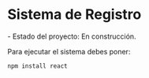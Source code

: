 <h1>Sistema de Registro</h1>
- Estado del proyecto: En construcción.

Para ejecutar el sistema debes poner:

```npm install react```
